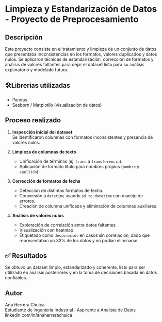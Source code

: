 # Limpieza y Estandarización de Datos - Proyecto de Preprocesamiento

## Descripción

Este proyecto consiste en el tratamiento y limpieza de un conjunto de datos que presentaba inconsistencias en los formatos, valores duplicados y datos nulos. Se aplicaron técnicas de estandarización, corrección de formatos y análisis de valores faltantes para dejar el dataset listo para su análisis exploratorio y modelado futuro.

## 🛠Librerías utilizadas

- Pandas
- Seaborn / Matplotlib (visualización de datos)


## Proceso realizado

1. **Inspección inicial del dataset**  
   Se identificaron columnas con formatos inconsistentes y presencia de valores nulos.

2. **Limpieza de columnas de texto**
   - Unificación de términos (ej. `trans` a `transferencia`).
   - Aplicación de formato título para nombres propios (`nombre` y `apellido`).
    
4. **Corrección de formatos de fecha**  
   - Detección de distintos formatos de fecha.
   - Conversión a `datetime` usando `pd.to_datetime` con manejo de errores.
   - Creación de columna unificada y eliminación de columnas auxiliares.

5. **Análisis de valores nulos**  
   - Exploración de correlación entre datos faltantes.
   - Visualización con heatmap.
   - Etiquetado como `desconocido` en casos sin correlación, dado que representaban un 33% de los datos y no podían eliminarse.

## ✅ Resultados

Se obtuvo un dataset limpio, estandarizado y coherente, listo para ser utilizado en análisis posteriores y en la toma de decisiones basada en datos confiables.


##  Autor

Ana Herrera Chuica  
Estudiante de Ingeniería Industrial | Aspirante a Analista de Datos
linkedin.com/in/anaherrerachuica

